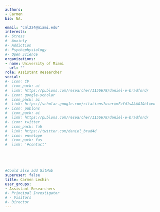 ```yaml
---
authors:
- Carmen
bio: NA.

email: "cml224@miami.edu"
interests:
#- Stress
#- Anxiety
#- Addiction
#- Psychophysiology
#- Open Science
organizations:
- name: University of Miami
  url: ""
role: Assistant Researcher
social:
#- icon: CV
#  icon_pack: ai
#  link: https://publons.com/researcher/1156678/daniel-e-bradford/
#- icon: google-scholar
#  icon_pack: ai
#  link: https://scholar.google.com/citations?user=mFzYd1sAAAAJ&hl=en
#- icon: publons
#  icon_pack: ai
#  link: https://publons.com/researcher/1156678/daniel-e-bradford/
#- icon: twitter
#  icon_pack: fab
#  link: https://twitter.com/daniel_brad4d
#- icon: envelope
#  icon_pack: fas
#  link: '#contact'




    
#Could also add GitHub
superuser: false
title: Carmen Lechin
user_groups:
- Assistant Researchers
#- Principal Investigator
# - Visitors
#- Director
---
```


